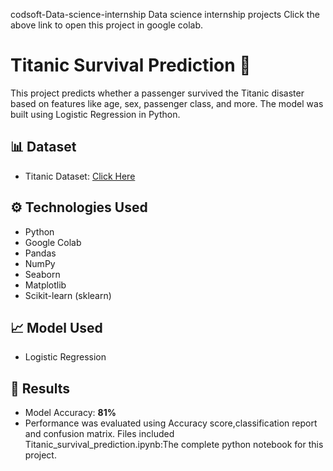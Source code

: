 codsoft-Data-science-internship
Data science internship projects
[ ](https://colab.research.google.com/notebooks/intro.ipynb)
Click the above link to open this project in google colab.
# Titanic Survival Prediction 🚢

This project predicts whether a passenger survived the Titanic disaster based on features like age, sex, passenger class, and more. The model was built using Logistic Regression in Python.

## 📊 Dataset
- Titanic Dataset: [Click Here](https://raw.githubusercontent.com/datasciencedojo/datasets/master/titanic.csv)

## ⚙️ Technologies Used
- Python
- Google Colab
- Pandas
- NumPy
- Seaborn
- Matplotlib
- Scikit-learn (sklearn)

## 📈 Model Used
- Logistic Regression

## 📝 Results
- Model Accuracy: **81%**
- Performance was evaluated using Accuracy score,classification report and confusion matrix.
Files included
Titanic_survival_prediction.ipynb:The complete python notebook for this project.

